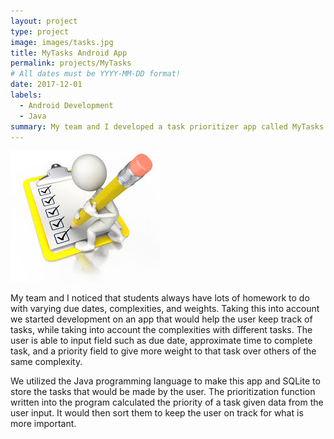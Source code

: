 ```yaml
---
layout: project
type: project
image: images/tasks.jpg
title: MyTasks Android App
permalink: projects/MyTasks
# All dates must be YYYY-MM-DD format!
date: 2017-12-01
labels:
  - Android Development
  - Java
summary: My team and I developed a task prioritizer app called MyTasks to give students a prioritized to do list.
---
```


<div class="ui small rounded images">
  <img class="ui image" src="../images/tasks.jpg">
</div>

My team and I noticed that students always have lots of homework to do with varying due dates, complexities, and weights. Taking this into account we started development on an app that would help the user keep track of tasks, while taking into account the complexities with different tasks. The user is able to input field such as due date, approximate time to complete task, and a priority field to give more weight to that task over others of the same complexity. 

We utilized the Java programming language to make this app and SQLite to store the tasks that would be made by the user. The prioritization function written into the program calculated the priority of a task given data from the user input. It would then sort them to keep the user on track for what is more important. 



